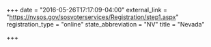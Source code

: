 +++
date = "2016-05-26T17:17:09-04:00"
external_link = "https://nvsos.gov/sosvoterservices/Registration/step1.aspx"
registration_type = "online"
state_abbreviation = "NV"
title = "Nevada"

+++


